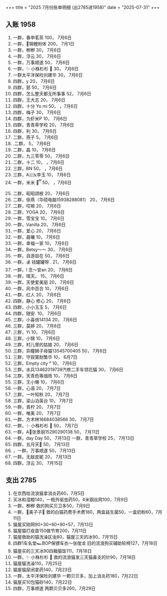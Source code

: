 +++
title = "2025 7月份账单明细 (出2785进1958)"
date = "2025-07-31"
+++

## 入账 1958
1. 一群，春申茗茶 100， 7月6日
2. 一群，🍄锦鲤附体 200， 7月1日
3. 一群，栁栁 30， 7月6日
4. 一群，浮云 30， 7月6日
5. 一群，万事顺遂 50， 7月6日
6. 一群，✨ 小株杉杉 🐬 30， 7月6日
7. 一群太平洋保险刘建华 30， 7月6日
8. 四群，y 20， 7月6日
9. 四群，郅 50， 7月6日
10. 四群，怎么整天都无所事事 52， 7月6日
11. 四群，王大志 20， 7月6日
12. 四群，十分 Yo mi 50， ，7月6日
13. 四群，梅子 30， 7月6日
14. 四群，为虾米P 10， 7月6日
15. 四群，青青草学校 20， 7月6日
16. 四群，利 30， 7月6日
17. 二群，燕子 5， 7月6日
18. .二群， 5， 7月6日
19. 二群，晶 10， 7月6日
20. 二群，九三零零 50， 7月6日
21. 二群，十二 10， ，7月6日
22. 三群，BN 50， ，7月6日
23. 三群，A🇨🇳李玉  10， 7月6日
24. 一群，米米  🌝ྀི 50， ，7月6日
25. 二群，昭昭颂桉 20， 7月6日
26. 二群，徐燕（华硕电脑15938288081） 20， 7月6日
27. 二群，哎嘛 20， 7月6日
28. 二群，YOGA 20， 7月6日
29. 一群，雪宝宝 10， 7月6日
30. 一群，Vanilla 20， 7月6日
31. 一群，爱心 20， 7月6日
32. 一群，晨曦 10， 7月6日
33. 一群，幸福一家 10， 7月6日
34. 一群，Betsy～～ 30， 7月6日
35. 一群，自游自在 50， 7月6日
36. 一群，💰 钱罐罐呀 . 21， 7月6日
37. 一群，l 念～安an 20， 7月6日
38. 一群，晴天。 15， 7月6日
39. 一群，天使爱美丽 20， 7月6日
40. 一群，风中百合 10， 7月6日
41. 一群，红人 20， 7月6日
42. 四群，静心  修心 20， 7月6日
43. 四群，小小玉玉 5， 7月6日
44. 四群，随安. 10， 7月6日
45. 三群，小喜俏14134 20， 7月6日
46. 三群，莫婷 20， 7月6日
47. 三群，Yi 10， 7月6日
48. 三群，小锦 10， 7月6日
49. 三群，村儿里的姑娘 20， 7月6日
50. 三群，异瞳狮子母猫13545700405 50， 7月6日
51. 三群，守寂寞耐繁华 10， 6月7日
52. 三群，Empty city ° 10， 7月6日
53. 三群，水兵13462019739汽修二手车领花猫 30， 7月6日
54. 三群，天青色等烟雨 10， 7月6日
55. 三群，王小懒 10， 7月6日
56. 一群，心语 20， 7月7日
57. 三群，一叶知秋 20， 7月7日
58. 三群，梁山泊英台 10， 7月7日
59. 一群，青柠 20， 7月7日
60. 一群，唯美 20， 7月7日
61. 一群，方术林16684038566 30， 7月7日
62. 一群，✨ 小株杉杉 🐬 50， 7月7日
63. 一群，A🍭张景丽15290290138 50， 7月11日
64. 一群，day Day 50， 7月13日
 一群，青青草学校 25， 7月13日
65. 四群，五月天🌙 50， 7月13日
66. ，一群，万事顺遂 50， 7月13日
67. 一群。无敌皮妮 20， 7月13日
68. 四群，浮云 30， 7月15日

## 支出 2785
1. 在京西给流浪猫拿消炎药60，7月5日
2. 买冰和湿粮140，一瓶外驱虫药50，4米钢丝网100，7月9日
3. 一群，栁栁 救的狗买贝卫多50，7月9日
4. 一群，🌺美子子🌺 救的白猫药费手术费180，两盒益生菌50，一盒奶粉60，7月11日
5. 猫屋买刚网90+30+60+90+57，7月13日
6. 猫屋猫打疫苗150做节育200，7月11日
7. 猫屋救助的猫洗澡区虫80，猫屋三天的冰90，7月15日
8. 四群1车名堂🏎BOP保镖车衣～张俊龙 旧的流浪狗买辅助轮椅127，7月18日
9. 猫屋买的三天冰90四箱猫饭111，7月18日
10. 一群，✨ 小株杉杉 🐬 救的流浪猫发三天猫鼻支的针90，7月18日
11. 猫屋猫洗澡110，7月25日
12. 猫屋猫尿闭拿药140，7月23日
13. 一群，太平洋保险刘建华 一颗贝贝多，加上消炎药180，7月22日
14. 猫屋买10包猫砂140，7月22日
15. 四群，万事顺遂 两颗贝贝多260，7月29日
